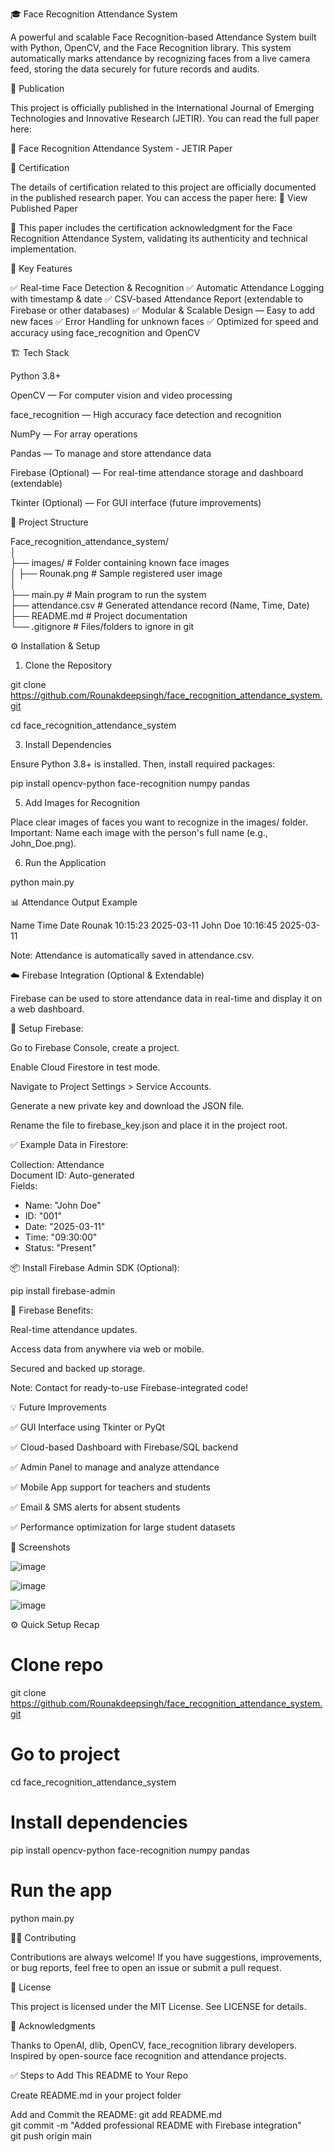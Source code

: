 🎓 Face Recognition Attendance System

A powerful and scalable Face Recognition-based Attendance System built with Python, OpenCV, and the Face Recognition library. This system automatically marks attendance by recognizing faces from a live camera feed, storing the data securely for future records and audits.

📄 Publication

This project is officially published in the International Journal of Emerging Technologies and Innovative Research (JETIR). You can read the full paper here:

🔗 Face Recognition Attendance System - JETIR Paper

🏅 Certification

The details of certification related to this project are officially documented in the published research paper.
You can access the paper here:
🔗 View Published Paper

📝 This paper includes the certification acknowledgment for the Face Recognition Attendance System, validating its authenticity and technical implementation.

🚀 Key Features

✅ Real-time Face Detection & Recognition
✅ Automatic Attendance Logging with timestamp & date
✅ CSV-based Attendance Report (extendable to Firebase or other databases)
✅ Modular & Scalable Design — Easy to add new faces
✅ Error Handling for unknown faces
✅ Optimized for speed and accuracy using face_recognition and OpenCV

🏗 Tech Stack

Python 3.8+

OpenCV — For computer vision and video processing

face_recognition — High accuracy face detection and recognition

NumPy — For array operations

Pandas — To manage and store attendance data

Firebase (Optional) — For real-time attendance storage and dashboard (extendable)

Tkinter (Optional) — For GUI interface (future improvements)

📂 Project Structure

Face_recognition_attendance_system/  
│  
├── images/                # Folder containing known face images  
│    ├── Rounak.png        # Sample registered user image  
│  
├── main.py               # Main program to run the system  
├── attendance.csv        # Generated attendance record (Name, Time, Date)  
├── README.md             # Project documentation  
└── .gitignore            # Files/folders to ignore in git  

⚙ Installation & Setup

1. Clone the Repository
    
git clone https://github.com/Rounakdeepsingh/face_recognition_attendance_system.git  

cd face_recognition_attendance_system  

3. Install Dependencies
   
Ensure Python 3.8+ is installed. Then, install required packages:

pip install opencv-python face-recognition numpy pandas  

5. Add Images for Recognition
   
Place clear images of faces you want to recognize in the images/ folder.
Important: Name each image with the person's full name (e.g., John_Doe.png).

6. Run the Application
   
python main.py  

📊 Attendance Output Example

Name	Time	Date
Rounak	10:15:23	2025-03-11
John Doe	10:16:45	2025-03-11

Note: Attendance is automatically saved in attendance.csv.

☁️ Firebase Integration (Optional & Extendable)

Firebase can be used to store attendance data in real-time and display it on a web dashboard.

🔑 Setup Firebase:

Go to Firebase Console, create a project.

Enable Cloud Firestore in test mode.

Navigate to Project Settings > Service Accounts.

Generate a new private key and download the JSON file.

Rename the file to firebase_key.json and place it in the project root.


✅ Example Data in Firestore:

Collection: Attendance  
Document ID: Auto-generated  
Fields:  
- Name: "John Doe"  
- ID: "001"  
- Date: "2025-03-11"  
- Time: "09:30:00"  
- Status: "Present"
  

📦 Install Firebase Admin SDK (Optional):

pip install firebase-admin  


📲 Firebase Benefits:

Real-time attendance updates.

Access data from anywhere via web or mobile.

Secured and backed up storage.

Note: Contact for ready-to-use Firebase-integrated code!


💡 Future Improvements

✅ GUI Interface using Tkinter or PyQt

✅ Cloud-based Dashboard with Firebase/SQL backend

✅ Admin Panel to manage and analyze attendance

✅ Mobile App support for teachers and students

✅ Email & SMS alerts for absent students

✅ Performance optimization for large student datasets


📸 Screenshots 

![image](https://github.com/user-attachments/assets/b45113b9-bd7f-4b51-8a63-8da8d2595976)

![image](https://github.com/user-attachments/assets/ba11fa99-ff4a-42c5-a5b5-5cd1b319fae7)

![image](https://github.com/user-attachments/assets/11f3b117-18a1-4961-8c85-32bd85221f51)


⚙ Quick Setup Recap

# Clone repo  
git clone https://github.com/Rounakdeepsingh/face_recognition_attendance_system.git  

# Go to project  
cd face_recognition_attendance_system  

# Install dependencies  
pip install opencv-python face-recognition numpy pandas  

# Run the app  

python main.py  

👨‍💻 Contributing

Contributions are always welcome!
If you have suggestions, improvements, or bug reports, feel free to open an issue or submit a pull request.

📜 License

This project is licensed under the MIT License. See LICENSE for details.

🙏 Acknowledgments

Thanks to OpenAI, dlib, OpenCV, face_recognition library developers.
Inspired by open-source face recognition and attendance projects.


✅ Steps to Add This README to Your Repo

Create README.md in your project folder

Add and Commit the README:
git add README.md  
git commit -m "Added professional README with Firebase integration"  
git push origin main 
